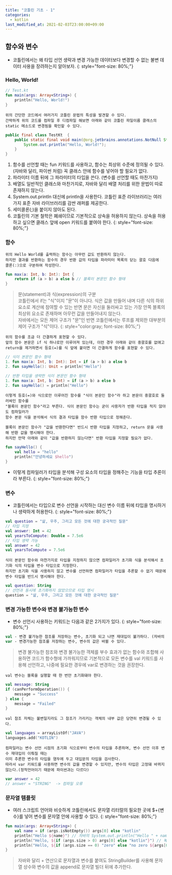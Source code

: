 ```yaml
---
title: "코틀린 기초 - 1"
categories: 
  - kotlin
last_modified_at: 2021-02-03T23:00:00+09:00
---
```


## 함수와 변수
- 코틀린에서는 왜 타입 선언 생략과 변경 가능한 데이터보다 변경할 수 없는 불변 데이터 사용을 장려하는지 알아보자.
{: style="font-size: 80%;"}
    
### Hello, World!
```kotlin
// Test.kt
fun main(args: Array<String>) {
    println("Hello, World!")
}
```

    위의 간단한 코드에서 여러가지 코틀린 문법의 특성을 발견할 수 있다.
    간략하게 위의 코드를 컴파일 후 디컴파일 해보면 아래와 같이 코틀린 파일이름 클래스의 static 메소드로 변경됨을 확인할 수 있다.

```java
public final class TestKt  {
    public static final void main(@org.jetbrains.annotations.NotNull String[] args) {
        System.out.println("Hello, World!");
    }
}
```

1. 함수를 선언할 때는 fun 키워드를 사용하고, 함수는 최상위 수준에 정의될 수 있다.
(자바와 달리, 파이썬 처럼) 꼭 클래스 안에 함수를 넣어야 할 필요가 없다.
2. 파라미터 이름 뒤에 그 파라미터의 타입을 쓴다. (변수를 선언할 때도 마찬가지)
3. 배열도 일반적인 클래스와 마찬가지로, 자바와 달리 배열 처리를 위한 문법이 따로 존재하지 않는다.
4. System.out.println 대신에 println을 사용한다. 코틀린 표준 라이브러리는 여러 가지 표준 자바 라이브러리를 감싼 래퍼를 제공한다.
5. 세미콜론(;)을 붙이지 않아도 된다.
6. 코틀린의 기본 철학은 폐쇄이므로 기본적으로 상속을 허용하지 않는다. 상속을 허용하고 싶으면 클래스 앞에 open 키워드를 붙여야 한다.
{: style="font-size: 80%;"}

### 함수
    위의 Hello World를 출력하는 함수는 아무런 값도 반환하지 않는다.
    하지만 결과를 반환하는 함수의 경우 반환 값의 타입을 파라미터 목록의 닫는 괄호 다음에
    콜론(:)으로 구분하여 작성한다.    
    
```kotlin
fun max(a: Int, b: Int): Int {
    return if (a > b) a else b // 블록이 본문인 함수 형태
}
```

> 문(statement)과 식(expression)의 구분<br>
> 코틀린에서 if는 "식"이지 "문"이 아니다. 식은 값을 만들어 내며 다른 식의 하위 요소로 계산에 참여할 수 있는 반면
>문은 자신을 둘러싸고 있는 가장 안쪽 블록의 최상위 요소로 존재하며 아무런 값을 만들어내지 않는다.<br>
>자바에서는 모든 제어 구조가 "문"인 반면 코틀린에서는 루프를 제외한 대부분의 제어 구조가 "식"이다.
{: style="color:gray; font-size: 80%;"}

    위의 함수를 조금 더 간결하게 표현할 수 있다.
    앞의 함수 본문은 if 식 하나로만 이루어져 있는데, 이런 경우 아래와 같이 중괄호를 없애고
    return을 제거하면서 등호(=)를 식 앞에 붙이면 더 간결하게 함수를 표현할 수 있다.
    
```kotlin
// 식이 본문인 함수 형태
1. fun max(a: Int, b: Int): Int = if (a > b) a else b
2. fun sayHello(): Unit = println("Hello") 

// 반환 타입을 생략한 식이 본문인 함수 형태
1. fun max(a: Int, b: Int) = if (a > b) a else b
2. fun sayHello() = println("Hello")
```    

    이렇게 등호(=)와 식으로만 이루어진 함수를 "식이 본문인 함수"라 하고 본문이 중괄호로 둘러싸인 함수를
    "블록이 본문인 함수"라고 부른다. 식이 본문인 함수는 굳이 사용자가 반환 타입을 적지 않아도 컴파일러가
    함수 본문 식을 분석해서 식의 결과 타입을 함수 반환 타입으로 정해준다. 

```text
블록이 본문인 함수가 "값을 반환한다면" 반드시 반환 타입을 지정하고, return 문을 사용해 반환 값을 명시해야 한다.
하지만 만약 아래와 같이 "값을 반환하지 않는다면" 반환 타입을 지정할 필요가 없다.
```

```kotlin
fun sayHello() {
    val hello = "hello"
    println("안녕하세요 $hello")
}
```
     
- 이렇게 컴파일러가 타입을 분석해 구성 요소의 타입을 정해주는 기능을 타입 추론이라 부른다.
{: style="font-size: 80%;"}
    

### 변수
- 코틀린에서는 타입으로 변수 선언을 시작하는 대신 변수 이름 뒤에 타입을 명시하거나 생략하게 허용한다.
{: style="font-size: 80%;"}

```kotlin
val question = "삶, 우주, 그리고 모든 것에 대한 궁극적인 질문"
// 타입 지정
val answer: Int = 42
val yearsToCompute: Double = 7.5e6
// 타입 생략 가능
val answer = 42
val yearsToCompute = 7.5e6
```

    식이 본문인 함수와 마찬가지로 타입을 지정하지 않으면 컴파일러가 초기화 식을 분석해서 초기화 식의 타입을 변수 타입으로 지정한다.
    하지만 초기화 식을 사용하지 않고 변수를 선언하면 컴파일러가 타입을 추론할 수 없기 때문에 변수 타입을 반드시 명시해야 한다.

```kotlin
val question: String
// 선언과 동시에 초기화하지 않았으므로 타입 명시
question = "삶, 우주, 그리고 모든 것에 대한 궁극적인 질문"
```

### 변경 가능한 변수와 변경 불가능한 변수
- 변수 선언시 사용하는 키워드는 다음과 같은 2가지가 있다.
{: style="font-size: 80%;"}

```kotlin
val - 변경 불가능한 참조를 저장하는 변수, 초기화 되고 나면 재대입이 불가하다. (자바의 final)
var - 변경가능한 참조를 저장하는 변수, 변수의 값은 바뀔 수 있다.
```

> 변경 불가능한 참조와 변경 불가능한 객체를 부수 효과가 없는 함수와 조합해 사용하면 코드가 함수형에 가까워지므로
>기본적으로 모든 변수를 val 키워드를 사용해 선언하고, 나중에 필요한 경우에 var로 변경하는 것을 권장한다.
    
    val 변수는 블록을 실행할 때 한 번만 초기화돼야 한다.
    
```kotlin
val message: String
if (canPerformOperation()) {
    message = "Success"
} else {
    message = "Failed"
}
```

    val 참조 자체는 불변일지라도 그 참조가 가리키는 객체의 내부 값은 당연히 변경될 수 있다.

```kotlin
val languages = arrayListOf("JAVA")
languages.add("KOTLIN")
```    

    컴파일러는 변수 선언 시점의 초기화 식으로부터 변수의 타입을 추론하며, 변수 선언 이후 변수 재대입이 이뤄질 때는
    이미 추론한 변수의 타입을 염두에 두고 대입문의 타입을 검사한다.
    따라서 var 키워드를 사용하면 변수의 값을 변경할 수 있지만, 변수의 타입은 고정돼 바뀌지 않는다.(정적언어이기 때문에 파이썬과는 다르다)
 
```kotlin
var answer = 42
// answer = "STRING"  -> 컴파일 오류
```  

### 문자열 템플릿
- 여러 스크립트 언어와 비슷하게 코틀린에서도 문자열 리터럴의 필요한 곳에 $+{변수}를 넣어 변수를 문자열 안에 사용할 수 있다.
{: style="font-size: 80%;"} 

```kotlin
fun main(args: Array<String>) {
    val name = if (args.isNotEmpty()) args[0] else "kotlin"
    println("Hello ${name}") // 자바의 System.out.println("Hello " + name); 과 동일한 결과다.
    println("Hello, ${if (args.size > 0) args[0] else "kotlin"}") // 복잡한 식도 중괄호({})로 둘러싸서 문자열 템플릿 안에 넣을 수 있다.
    println("Hello, ${if (args.size == 0) "zero" else "no zero ${args[0]}"}") // 중괄호로 둘러싼 식 안에서 문자열 템플릿 사용도 가능하다.
}
```

> 자바와 달리 + 연산으로 문자열과 변수를 붙여도 StringBuilder를 사용해 문자열 상수와 변수의 값을 append로 문자열 빌더 뒤에 추가한다.
